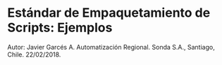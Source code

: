 # Estándar de Empaquetamiento de Scripts: Ejemplos
Autor: Javier Garcés A.
Automatización Regional.
Sonda S.A., Santiago, Chile. 22/02/2018.